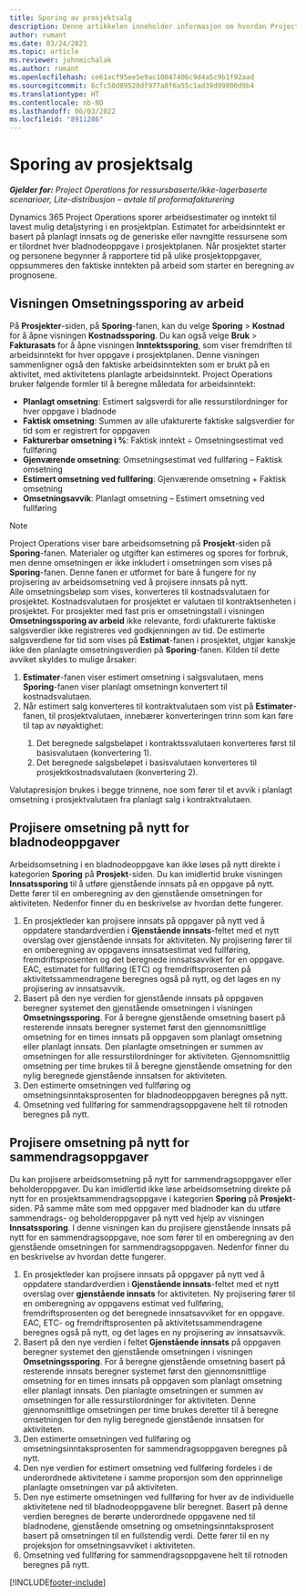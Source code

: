 ```yaml
---
title: Sporing av prosjektsalg
description: Denne artikkelen inneholder informasjon om hvordan Project Operations sporer fremdriften mot arbeidsinntekt på et prosjekt.
author: rumant
ms.date: 03/24/2021
ms.topic: article
ms.reviewer: johnmichalak
ms.author: rumant
ms.openlocfilehash: ce61acf95ee5e9ac10047406c9d4a5c9b1f92aad
ms.sourcegitcommit: 6cfc50d89528df977a8f6a55c1ad39d99800d9b4
ms.translationtype: HT
ms.contentlocale: nb-NO
ms.lasthandoff: 06/03/2022
ms.locfileid: "8911286"
---
```

# <a name="project-sales-tracking"></a>Sporing av prosjektsalg

_**Gjelder for:** Project Operations for ressursbaserte/ikke-lagerbaserte scenarioer, Lite-distribusjon – avtale til proformafakturering_

Dynamics 365 Project Operations sporer arbeidsestimater og inntekt til lavest mulig detaljstyring i en prosjektplan. Estimatet for arbeidsinntekt er basert på planlagt innsats og de generiske eller navngitte ressursene som er tilordnet hver bladnodeoppgave i prosjektplanen. Når prosjektet starter og personene begynner å rapportere tid på ulike prosjektoppgaver, oppsummeres den faktiske inntekten på arbeid som starter en beregning av prognosene.

## <a name="labor-revenue-tracking-view"></a>Visningen Omsetningssporing av arbeid

På **Prosjekter**-siden, på **Sporing**-fanen, kan du velge **Sporing** > **Kostnad** for å åpne visningen **Kostnadssporing**. Du kan også velge **Bruk** > **Fakturasats** for å åpne visningen **Inntektssporing**, som viser fremdriften til arbeidsinntekt for hver oppgave i prosjektplanen. Denne visningen sammenligner også den faktiske arbeidsinntekten som er brukt på en aktivitet, med aktivitetens planlagte arbeidsinntekt. Project Operations bruker følgende formler til å beregne måledata for arbeidsinntekt:

- **Planlagt omsetning**: Estimert salgsverdi for alle ressurstilordninger for hver oppgave i bladnode
- **Faktisk omsetning**: Summen av alle ufakturerte faktiske salgsverdier for tid som er registrert for oppgaven
- **Fakturerbar omsetning i %**: Faktisk inntekt ÷ Omsetningsestimat ved fullføring
- **Gjenværende omsetning**: Omsetningsestimat ved fullføring – Faktisk omsetning
- **Estimert omsetning ved fullføring**: Gjenværende omsetning + Faktisk omsetning
- **Omsetningsavvik**: Planlagt omsetning – Estimert omsetning ved fullføring


> [!NOTE]
> Project Operations viser bare arbeidsomsetning på **Prosjekt**-siden på **Sporing**-fanen. Materialer og utgifter kan estimeres og spores for forbruk, men denne omsetningen er ikke inkludert i omsetningen som vises på **Sporing**-fanen. Denne fanen er utformet for bare å fungere for ny projisering av arbeidsomsetning ved å projisere innsats på nytt.  
> Alle omsetningsbeløp som vises, konverteres til kostnadsvalutaen for prosjektet. Kostnadsvalutaen for prosjektet er valutaen til kontraktsenheten i prosjektet. For prosjekter med fast pris er omsetningstall i visningen **Omsetningssporing av arbeid** ikke relevante, fordi ufakturerte faktiske salgsverdier ikke registreres ved godkjenningen av tid.
> De estimerte salgsverdiene for tid som vises på **Estimat**-fanen i prosjektet, utgjør kanskje ikke den planlagte omsetningsverdien på **Sporing**-fanen. Kilden til dette avviket skyldes to mulige årsaker:
><ol>
   ><li> <b>Estimater</b>-fanen viser estimert omsetning i salgsvalutaen, mens <b>Sporing</b>-fanen viser planlagt omsetningn konvertert til kostnadsvalutaen. </li>
   ><li> Når estimert salg konverteres til kontraktvalutaen som vist på <b>Estimater</b>-fanen, til prosjektvalutaen, innebærer konverteringen trinn som kan føre til tap av nøyaktighet: </li>
><ol>
><li> Det beregnede salgsbeløpet i kontraktssvalutaen konverteres først til basisvalutaen (konvertering 1).</li>
><li> Det beregnede salgsbeløpet i basisvalutaen konverteres til prosjektkostnadsvalutaen (konvertering 2). </li>
></ol>
></ol>
> Valutapresisjon brukes i begge trinnene, noe som fører til et avvik i planlagt omsetning i prosjektvalutaen fra planlagt salg i kontraktvalutaen.
   

## <a name="reprojecting-revenues-on-leaf-node-tasks"></a>Projisere omsetning på nytt for bladnodeoppgaver

Arbeidsomsetning i en bladnodeoppgave kan ikke løses på nytt direkte i kategorien **Sporing** på **Prosjekt**-siden. Du kan imidlertid bruke visningen **Innsatssporing** til å utføre gjenstående innsats på en oppgave på nytt. Dette fører til en omberegning av den gjenstående omsetningen for aktiviteten. Nedenfor finner du en beskrivelse av hvordan dette fungerer.

1. En prosjektleder kan projisere innsats på oppgaver på nytt ved å oppdatere standardverdien i **Gjenstående innsats**-feltet med et nytt overslag over gjenstående innsats for aktiviteten. Ny projisering fører til en omberegning av oppgavens innsatsestimat ved fullføring, fremdriftsprosenten og det beregnede innsatsavviket for en oppgave. EAC, estimatet for fullføring (ETC) og fremdriftsprosenten på aktivitetssammendragene beregnes også på nytt, og det lages en ny projisering av innsatsavvik.
2. Basert på den nye verdien for gjenstående innsats på oppgaven beregner systemet den gjenstående omsetningen i visningen **Omsetningssporing**. For å beregne gjenstående omsetning basert på resterende innsats beregner systemet først den gjennomsnittlige omsetning for en times innsats på oppgaven som planlagt omsetning eller planlagt innsats. Den planlagte omsetningen er summen av omsetningen for alle ressurstilordninger for aktiviteten. Gjennomsnittlig omsetning per time brukes til å beregne gjenstående omsetning for den nylig beregnede gjenstående innsatsen for aktiviteten.
3. Den estimerte omsetningen ved fullføring og omsetningsinntaksprosenten for bladnodeoppgaven beregnes på nytt.
4. Omsetning ved fullføring for sammendragsoppgavene helt til rotnoden beregnes på nytt.

## <a name="reprojecting-revenues-on-summary-tasks"></a>Projisere omsetning på nytt for sammendragsoppgaver

Du kan projisere arbeidsomsetning på nytt for sammendragsoppgaver eller beholderoppgaver. Du kan imidlertid ikke løse arbeidsomsetning direkte på nytt for en prosjektsammendragsoppgave i kategorien **Sporing** på **Prosjekt**-siden. På samme måte som med oppgaver med bladnoder kan du utføre sammendrags- og beholderoppgaver på nytt ved hjelp av visningen **Innsatssporing**. I denne visningen kan du projisere gjenstående innsats på nytt for en sammendragsoppgave, noe som fører til en omberegning av den gjenstående omsetningen for sammendragsoppgaven. Nedenfor finner du en beskrivelse av hvordan dette fungerer.

1. En prosjektleder kan projisere innsats på oppgaver på nytt ved å oppdatere standardverdien i **Gjenstående innsats**-feltet med et nytt overslag over **gjenstående innsats** for aktiviteten. Ny projisering fører til en omberegning av oppgavens estimat ved fullføring, fremdriftsprosenten og det beregnede innsatsavviket for en oppgave. EAC, ETC- og fremdriftsprosenten på aktivitetssammendragene beregnes også på nytt, og det lages en ny projisering av innsatsavvik.
2. Basert på den nye verdien i feltet **Gjenstående innsats** på oppgaven beregner systemet den gjenstående omsetningen i visningen **Omsetningssporing**. For å beregne gjenstående omsetning basert på resterende innsats beregner systemet først den gjennomsnittlige omsetning for en times innsats på oppgaven som planlagt omsetning eller planlagt innsats. Den planlagte omsetningen er summen av omsetningen for alle ressurstilordninger for aktiviteten. Denne gjennomsnittlige omsetningen per time brukes deretter til å beregne omsetningen for den nylig beregnede gjenstående innsatsen for aktiviteten.
3. Den estimerte omsetningen ved fullføring og omsetningsinntaksprosenten for sammendragsoppgaven beregnes på nytt.
4. Den nye verdien for estimert omsetning ved fullføring fordeles i de underordnede aktivitetene i samme proporsjon som den opprinnelige planlagte omsetningen var på aktiviteten.
5. Den nye estimerte omsetningen ved fullføring for hver av de individuelle aktivitetene ned til bladnodeoppgavene blir beregnet. Basert på denne verdien beregnes de berørte underordnede oppgavene ned til bladnodene, gjenstående omsetning og omsetningsinntaksprosent basert på omsetningen til en fullstendig verdi. Dette fører til en ny projeksjon for omsetningsavviket i aktiviteten. 
6. Omsetning ved fullføring for sammendragsoppgavene helt til rotnoden beregnes på nytt.


[!INCLUDE[footer-include](../includes/footer-banner.md)]

